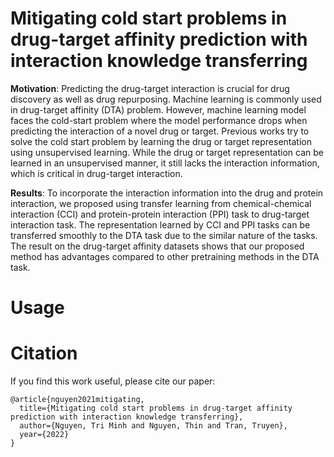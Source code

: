 # Mitigating cold start problems in drug-target affinity prediction with interaction knowledge transferring

**Motivation**: Predicting the drug-target interaction is crucial for drug discovery as well as drug repurposing. Machine learning is commonly used in drug-target affinity (DTA) problem. However, machine learning model faces the cold-start problem where the model performance drops when predicting the interaction of a novel drug or target. Previous works try to solve the cold start problem by learning the drug or target representation using unsupervised learning. While the drug or target representation can be learned in an unsupervised manner, it still lacks the interaction information, which is critical in drug-target interaction.

**Results**: To incorporate the interaction information into the drug and protein interaction, we proposed using transfer learning from chemical-chemical interaction (CCI) and protein-protein interaction (PPI) task to drug-target interaction task. The representation learned by CCI and PPI tasks can be transferred smoothly to the DTA task due to the similar nature of the tasks. The result on the drug-target affinity datasets shows that our proposed method has advantages compared to other pretraining methods in the DTA task.

# Usage

# Citation
If you find this work useful, please cite our paper:
```
@article{nguyen2021mitigating,
  title={Mitigating cold start problems in drug-target affinity prediction with interaction knowledge transferring},
  author={Nguyen, Tri Minh and Nguyen, Thin and Tran, Truyen},
  year={2022}
}
```
